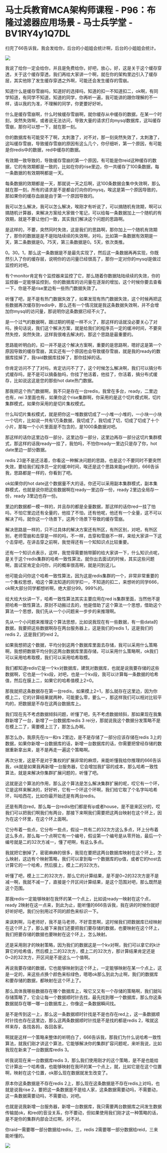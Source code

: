 # 马士兵教育MCA架构师课程 - P96：布隆过滤器应用场景 - 马士兵学堂 - BV1RY4y1Q7DL

扫完了66告诉我，我会发给你，后台的小姐姐会统计啊，后台的小姐姐会统计。

![](img/93f0c690cfcd370852bc5aa585cc5a80_1.png)

我说了给你一定会给你，并且是免费给你，好吧，放心，好，这是关于这个缓存穿透，关于这个缓存穿透，我们再给大家讲一个啊，就在你的架构里边引入了缓存层，其实他除了发生缓存穿透之外啊，可能还会发生缓存的雪崩。

知道什么是缓存雪崩吗，知道好的选择吗，知道的扣一不知道扣二，ok啊，有同学知道，有同学不知道，知道的同学，你再听一遍，我可能讲的跟你理解的不一样，请以我的为准，不理解的同学，你更要好好听。

什么是缓存雪崩啊，什么时候缓存雪崩啊，就你缓存从中缓存的数据，在某一个时刻，突然失效啊，或者说无法访问，导致大量的请求打向mysql数据库，这叫缓存雪崩，那你可以想一下，就在那一刻。

你的数据库有可能受不了啊，太刺激了，对不对，那一刻突然失效了，太刺激了，这叫缓存雪崩，导致缓存雪崩的原因有这么几个，你仔细听，第一个原因，有可能是你redis中的数据，red中缓存的数据。

有效期一致导致的，导致缓存雪崩的第一个原因，有可能是你reid这种缓存的数据，它的有效期都是一致的，比如在你的rise里边，你一共缓存了100条数据，每一条数据的有效期啊都是一天。

每条数据的效期都是一天，那就说一天之后啊，这100条数据会集中失效啊，那么就在那一刻，所有的请求是不是都会打向你的mysq，唉这是第一个原因导致的，那如果你的缓存血崩是由于第一个原因导致的。

我可以怎么解决，我可以怎么解决，唉刚才有听说了，可以搞随机有效期，啊可以搞随机计算器，来解决方案给大家做个笔记，可以给每一条数据加上一个随机的有效期，就是不要让他们一致，其实我们解决这个问题的思路啊。

是这样的，不要，突然同时失效，这是我们的思路啊，那你加上一个随机有效期了，那你的数据是是不是陆陆续续的失效啊，对吗，比如第一条数据有效期是一天，第二条数据是0。75天，第三条数据是0。5天，依次类推。

0。30。1，那么这一条数据是不是最先实现了，然后这一条数据再再实现，你既然引入了你的缓存层，说明你的访问量已经很高了，那你一定对你的mysql是做过监控的对吧。

有个monitor肯定有个监控器来监控了它，那么随着你数据陆陆续续的失效，你的监控器一定能够监控到，你的数据库的访问量在逐渐的增加，这个时候你要去查看一下，你是不是rise里边有一些热门数据失效了。

听懂了吧，是不是有热门数据失效了，如果发现有热门数据失效，这个时候再把这些数据再次缓存到redis中，那么还有一个情况就是我这条数据失效啊，并不会增加你mysql的访问量，那说明你这条数据已经不火了。

是一个过气的数据啊，跟过期的明星一样不火了，那这样的话就没必要关心了对吗，换句话说，我们这个解决方案，就是给我们的程序员一定的缓冲时间，不要突然失控，突然失效，这样我很难去解决的，那这个思路是最重要的。

思路能听明白的，扣一并不是这个解决方案啊，重要的是思路啊，嗯好这是第一个原因导致的缓存雪崩，其实还有一个原因也会导致缓存雪崩，就是我的ready的数据库挂掉了，我raid数据库挂掉了，那你挂掉的话。

你肯定访问不了了对吗，肯定访问不了了，这个时候怎么解决啊，我们可以搞分布式缓存吗，是不是可以搞备胎吗，你挂了他活着，他挂了，你活着，搞分布式缓存，比如说这这是您的那些hot date热门数据。

那我把这个热门数据啊，我不只是存在一台redis，我曾在多台，ready，二里边也有，rei 3里面也有，如果你这个rise集群啊，你采用的是这个切片模式啊，切片集群模式，如果你采用的是切片集权模式。

什么叫切片集权模式，就是把你这一堆数据切成了一小堆一小堆的，一小块一小块一个切片，比如说一共有1万条数据，我切成了，我切成了切，切成了切成了十个小片，那每一个小片里面是不包含的，是1000条数据对吧。

那这样的话你这里边存一部分，这里边存一部分，这里边再存一部分这切片集群模式，那这样的话我ready一挂了，我怕吗，不怕你ready一里边只是存了你，hot date里边一部分数据。

redis 23是不是还活着，你看这一种解决问题的思路，也是这个不要同时不要突然失效，要给我们程序员一定的缓冲时间，唉还是这个思路来能get到的，666告诉我，思路都是一样的，你看到了吧。

ok如果你的hot date这个数据量不大的话，你还可以采用副本集群模式，副本集群模式，也就是说你把这些数据啊在ready一里边存一份，ready 2里边全局存一份，ready 3里边也存一份。

里边的数据都一模一样的，并且存的都是全量数据，那这样的话你red一挂了怕吗，不怕它里边还有全量的，他挂了不怕，还有他呢，他还有一个全量，这不可以解决了吗，就你这一个场景下，这两个场景下导致的缓存雪崩。

解决思路是一样的，只不过具体的解决方案还有所区，有所区别，对吧，有所区别，老师雪崩和击穿是一样的吗，不一样，击穿和雪崩不一样，来给大家讲一下这个击穿吧，在讲击穿之前啊，我觉得还有一个知知识点比较重要。

还有一个知识点表示，这样，我觉得需要捎带脚的给大家讲一下，什么知识点呢，是关于这个redis集群的哈希一致性算法，就你出去面试的时候，其实这些问题啊，面试官肯定会问你，问的概率很高啊，就是问到这儿。

他可能会问你这个哈希一致性算法，因为这是redis集群的一个，非常非常重要的一个集权思想，咱这个算法知道的同学扣一，不知道的扣二，来想听的同学666，ok啊大部分同学都想听啊，绝大部分99。999%的。

给大给大伙讲一下，哈希一致性算法其实主要应用在red is集群里面，当然他不是把哈希一致性算法，原封不动搬过去的，他是借助了这个算法一个思想，借助这个算法一个思想，我们先从一个小问题来一步步的来推理啊。

先从一个小问题来推理这个算法思想，比如说我现在有一些数据，有一些data的数据，我要把这些数据啊存在两台服务器上，这是我们的redis 1，这是我们的redis 2，这是我们的reid 2。

如果我想把这个数据，平均分到这两个数据库里面去存储，我可以采用什么策略啊，我想把数据平均分到这两台数据库里面存储，可以采用什么策略啊，ok我们可以采用哈希取模，我们可以采用哈希取模。

我们都知道redis它是一个kv对数据库，建筑对数据库，也就是说我要存储的这些数据啊，它也是一个kv段，对吧，也是一个kv段，我可以计算每一条数据的哈希值，然后在膜上二，如果它的哈希值模上2=0。

那我就把这条数据存在第一台redis，如果模上2=1，那么就存在这里边，因为你模上二，它的计算结果就两种，可能要么零，要么一，那这样我们可以相对比较平均的，把数据是不存在这两台数据库上。

我们现在先不考虑数据倾斜问题，听懂了吧，先不考虑数据倾斜，那如果现在我集群新增了一台，新增了一台数据库redis 3 rei分，那就说我这个数据分发策略不是在模上二了，需要模上三了，那怎么办啊。

那怎么办，我原先在rs一和rs 2里边，是不是存储了一部分应该存储在redis 3上的数据，如果你新增一台数据库的话，新增一台数据库的话，你需要把曾经存储的数据重新拿出来，是不是再走一遍这个策略啊。

再次分发，这是不是对于集权的扩展非常的麻烦，来能听懂我给你推理的666告诉我，ok就是如果我再新增一台服务器，它会增加我扩容的成本，那么哈希一致性算法，就是来解决你集群扩展问题的，听懂了吧。

这就是这个算法的作用，那么这个算法是怎么解决集群扩展的呢，哎它有一个环，它是这样来解决的，好好听，它有一个环这个环啊，我们给它取了个名字叫哈希环，叫哈西花，比如你最开始还是有两台redis。

还是有两台red，那么每一台redis他们都是有ip或者house，是不是来区分的，哎我们可以把我们啊我们有两台，那接下来啊我们需要把这两台映射在这个环上，因为在这个环里，在这个环上面啊。

它分布着一些点，它分布一些点，假设一共有二的32次方这么多点，环上分布着这么多点，那么每一个点啊它有一个编号，假设第一个编号是从零开始，最后一个编号就是二的32次方减一，懂了吧啊，有这么多点。

我就把它删掉了，密密麻麻的很多，我现在要把这两台数据库映射在这个环上，怎么映射，这边有个映射策略，我们可以拿到每一个数据库的ip值，或者它的host去计算它的一个哈希，然后膜上，模上二的32次方。

听懂了吧，模上三二的32次方，那么它的计算结果，是不是0~2的32次方是不是减一啊，我就不减一了，直接是个开区间计算结果，是这个范围对吧，那么既然是这个范围。

那我redis一定能够映射在我怀的某一个点上，比如说ready一映射在这个点，ready 2映射在这一点来，到此为止，能听懂的666告诉我，我在讲的时候你就好好听好吧，我们分别用过不同的颜色来标识一下。

来讽刺啊，马老师好，我不是马老师，不好意思啊，这时候我们把数据库已经映射在这个环上了，那么接下来我们还要把我们要存储的数据，也要映射在这个环上，我们把要存储的数据也要映射在这个环上，怎么映射。

还是采用刚才的映射策略，因为我们的数据这是一个kv对啊，我们可以拿它的k计算它的哈希值，然后模上二的32次方，模上二的32次方，那计算结果肯定还是0~2的32次方，开区间是不是这么一个值啊。

再说我要存储的数据，它也能够映射到这个环上，一定能够映射在某一个点上，这是一定的，来这些点换个颜色来标绿色，嗯嗯ok那么到此为止啊，我们的数据库和要存储的数据，都映射在这个环上了。

那么具体我哪些数据存在哪个数据库上，唉它又又有一个存储的策略啊，我们就叫存储策略了，它会让每一个数据顺时针去找，最先找到哪一个数据库，那么你这条数据就存在哪一哪一台数据库上，你像这一条数据瞬间找。

是不是传到这一上，那么这一条数据顺时针找是不是也存在red上，这一条数据顺时针找也存在这里边，那么这两条数据顺时针找是不是找的都是redis 2，唉就这样来存，各找各妈，各回各家。

啊就是这样一个策略来整体的听明白了，666告诉我，那我们为什么说哈希一致性算法，就我们刚才讲这个算法，它能够解决你的集群扩容问题呢，来听我说，比如我现在新来了一台数据库redis 3。

听我说现在来一台数据库redis 3，那么我们使用刚才的这个策略，是不是也能给它计算出一个哈希值，也能够映射在我环的某一个点上，就，比如它是在这个位置啊，映射在这个位置，ok那么现在数据就发生改变了。

原本你这条数据是不存在redis 2上，那么现在这条数据是不存在redis上对吗，也就是说我rise 2，要把这一条数据是不是给人家，这条数据需要动吗，不需要动，这一条数据需要动吗，不需要动，对吧。

也就是说我新增一台服务器，新增一台数据库，我只需要两台数据库之间发生数据传输就ok，和red的音没关系，你不要动，但如果使用我们刚才这一种策略的话，是不是你的集群内部会泛红啊，对不对。

你raid一需要哪一部分数据给redis，三，redis 2需要哪一部分数据给reid，三来能听懂的。



![](img/93f0c690cfcd370852bc5aa585cc5a80_3.png)